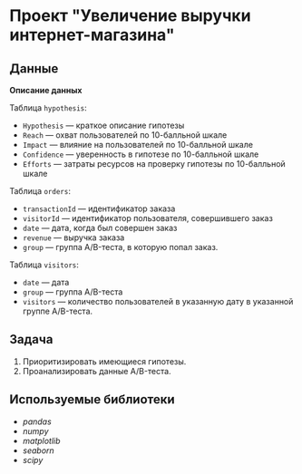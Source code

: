 # Проект "Увеличение выручки интернет-магазина"

## Данные

**Описание данных**

Таблица `hypothesis`:
- `Hypothesis` — краткое описание гипотезы
- `Reach` — охват пользователей по 10-балльной шкале
- `Impact` — влияние на пользователей по 10-балльной шкале
- `Confidence` — уверенность в гипотезе по 10-балльной шкале
- `Efforts` — затраты ресурсов на проверку гипотезы по 10-балльной шкале

Таблица `orders`:
- `transactionId` — идентификатор заказа
- `visitorId` — идентификатор пользователя, совершившего заказ
- `date` — дата, когда был совершен заказ
- `revenue` — выручка заказа
- `group` — группа A/B-теста, в которую попал заказ.

Таблица `visitors`:
- `date` — дата
- `group` — группа A/B-теста
- `visitors` — количество пользователей в указанную дату в указанной группе A/B-теста.

## Задача

1. Приоритизировать имеющиеся гипотезы.
2. Проанализировать данные A/B-теста.  

## Используемые библиотеки
- *pandas*
- *numpy*
- *matplotlib*
- *seaborn*
- *scipy*